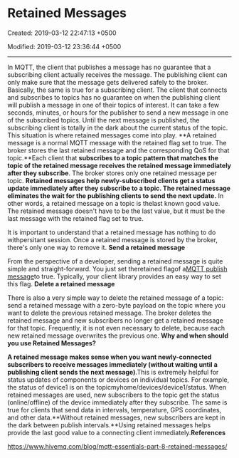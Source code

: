 # Retained Messages

Created: 2019-03-12 22:47:13 +0500

Modified: 2019-03-12 23:36:44 +0500

---

In MQTT, the client that publishes a message has no guarantee that a subscribing client actually receives the message. The publishing client can only make sure that the message gets delivered safely to the broker. Basically, the same is true for a subscribing client. The client that connects and subscribes to topics has no guarantee on when the publishing client will publish a message in one of their topics of interest. It can take a few seconds, minutes, or hours for the publisher to send a new message in one of the subscribed topics. Until the next message is published, the subscribing client is totally in the dark about the current status of the topic. This situation is where retained messages come into play.
**A retained message is a normal MQTT message with the retained flag set to true. The broker stores the last retained message and the corresponding QoS for that topic.**Each client that **subscribes to a topic pattern that matches the topic of the retained message receives the retained message immediately after they subscribe**. The broker stores only one retained message per topic.
**Retained messages help newly-subscribed clients get a status update immediately after they subscribe to a topic. The retained message eliminates the wait for the publishing clients to send the next update.**
In other words, a retained message on a topic is thelast known good value. The retained message doesn't have to be the last value, but it must be the last message with the retained flag set to true.

It is important to understand that a retained message has nothing to do withpersitant session. Once a retained message is stored by the broker, there's only one way to remove it.
**Send a retained message**

From the perspective of a developer, sending a retained message is quite simple and straight-forward. You just set theretained flagof a[MQTT publish message](https://www.hivemq.com/blog/mqtt-essentials-part-4-mqtt-publish-subscribe-unsubscribe/)to true. Typically, your client library provides an easy way to set this flag.
**Delete a retained message**

There is also a very simple way to delete the retained message of a topic: send a retained message with a zero-byte payload on the topic where you want to delete the previous retained message. The broker deletes the retained message and new subscribers no longer get a retained message for that topic. Frequently, it is not even necessary to delete, because each new retained message overwrites the previous one.
**Why and when should you use Retained Messages?**

**A retained message makes sense when you want newly-connected subscribers to receive messages immediately (without waiting until a publishing client sends the next message)**.This is extremely helpful for status updates of components or devices on individual topics. For example, the status of device1 is on the topicmyhome/devices/device1/status. When retained messages are used, new subscribers to the topic get the status (online/offline) of the device immediately after they subscribe. The same is true for clients that send data in intervals, temperature, GPS coordinates, and other data.**Without retained messages, new subscribers are kept in the dark between publish intervals.**Using retained messages helps provide the last good value to a connecting client immediately.**References**

<https://www.hivemq.com/blog/mqtt-essentials-part-8-retained-messages/>
